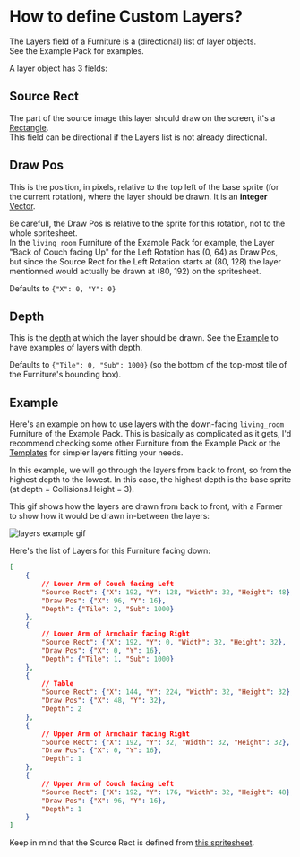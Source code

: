 # How to define Custom Layers?

The Layers field of a Furniture is a (directional) list of layer objects.  
See the Example Pack for examples.

A layer object has 3 fields:

## Source Rect

The part of the source image this layer should draw on the screen, it's a [Rectangle](https://github.com/Leroymilo/FurnitureFramework/blob/main/doc/Structures/Rectangle.md).  
This field can be directional if the Layers list is not already directional.

## Draw Pos

This is the position, in pixels, relative to the top left of the base sprite (for the current rotation), where the layer should be drawn. It is an **integer** [Vector](https://github.com/Leroymilo/FurnitureFramework/blob/main/doc/Structures/Vector.md).

Be carefull, the Draw Pos is relative to the sprite for this rotation, not to the whole spritesheet.  
In the `living_room` Furniture of the Example Pack for example, the Layer "Back of Couch facing Up" for the Left Rotation has (0, 64) as Draw Pos, but since the Source Rect for the Left Rotation starts at (80, 128) the layer mentionned would actually be drawn at (80, 192) on the spritesheet.

Defaults to `{"X": 0, "Y": 0}`

## Depth

This is the [depth](https://github.com/Leroymilo/FurnitureFramework/blob/main/doc/Structures/Depth.md) at which the layer should be drawn. See the [Example](#example) to have examples of layers with depth.

Defaults to `{"Tile": 0, "Sub": 1000}` (so the bottom of the top-most tile of the Furniture's bounding box).

## Example

Here's an example on how to use layers with the down-facing `living_room` Furniture of the Example Pack. This is basically as complicated as it gets, I'd recommend checking some other Furniture from the Example Pack or the [Templates](https://github.com/Leroymilo/FurnitureFramework/blob/main/doc/Templates.md) for simpler layers fitting your needs.

In this example, we will go through the layers from back to front, so from the highest depth to the lowest. In this case, the highest depth is the base sprite (at depth = Collisions.Height = 3).

This gif shows how the layers are drawn from back to front, with a Farmer to show how it would be drawn in-between the layers:

![layers example gif](https://github.com/Leroymilo/FurnitureFramework/blob/main/doc/images/layers_example.gif)

Here's the list of Layers for this Furniture facing down:
```json
[
	{
		// Lower Arm of Couch facing Left
		"Source Rect": {"X": 192, "Y": 128, "Width": 32, "Height": 48},
		"Draw Pos": {"X": 96, "Y": 16},
		"Depth": {"Tile": 2, "Sub": 1000}
	},
	{
		// Lower Arm of Armchair facing Right
		"Source Rect": {"X": 192, "Y": 0, "Width": 32, "Height": 32},
		"Draw Pos": {"X": 0, "Y": 16},
		"Depth": {"Tile": 1, "Sub": 1000}
	},
	{
		// Table
		"Source Rect": {"X": 144, "Y": 224, "Width": 32, "Height": 32},
		"Draw Pos": {"X": 48, "Y": 32},
		"Depth": 2
	},
	{
		// Upper Arm of Armchair facing Right
		"Source Rect": {"X": 192, "Y": 32, "Width": 32, "Height": 32},
		"Draw Pos": {"X": 0, "Y": 16},
		"Depth": 1
	},
	{
		// Upper Arm of Couch facing Left
		"Source Rect": {"X": 192, "Y": 176, "Width": 32, "Height": 48},
		"Draw Pos": {"X": 96, "Y": 16},
		"Depth": 1
	}
]
```

Keep in mind that the Source Rect is defined from [this spritesheet](https://github.com/Leroymilo/FurnitureFramework/tree/main/%5BFF%5D%20Example%20Pack/assets/living_room.png).